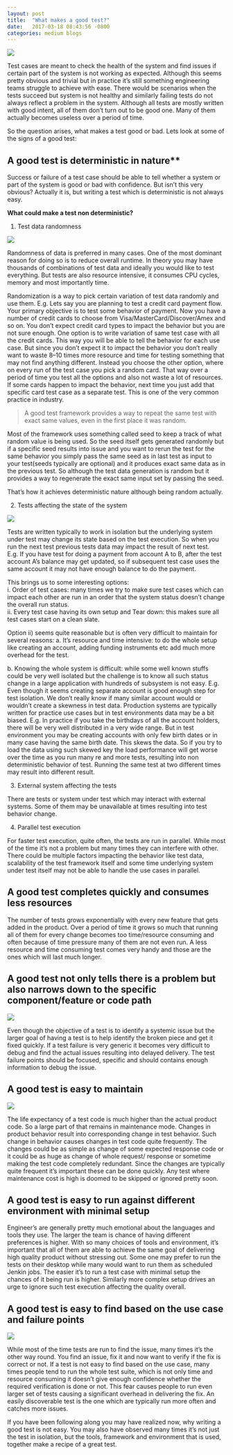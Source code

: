 ```yaml
---
layout: post
title:  "What makes a good test?"
date:   2017-03-18 08:43:56 -0800
categories: medium blogs
--- 
```

  
![](/assets/images/laptiop_open.png)  
      
Test cases are meant to check the health of the system and find issues if certain part of the system is not working as expected. Although this seems pretty obvious and trivial but in practice it’s still something engineering teams struggle to achieve with ease. There would be scenarios when the tests succeed but system is not healthy and similarly failing tests do not always reflect a problem in the system. Although all tests are mostly written with good intent, all of them don’t turn out to be good one. Many of them actually becomes useless over a period of time.  
  
So the question arises, what makes a test good or bad. Lets look at some of the signs of a good test:  
  
## A good test is deterministic in nature**  
  
Success or failure of a test case should be able to tell whether a system or part of the system is good or bad with confidence. But isn’t this very obvious? Actually it is, but writing a test which is deterministic is not always easy.  
  
**What could make a test non deterministic?**    
  
1. Test data randomness  
  
![](/assets/images/random-dice.png)  
  
Randomness of data is preferred in many cases. One of the most dominant reason for doing so is to reduce overall runtime. In theory you may have thousands of combinations of test data and ideally you would like to test everything. But tests are also resource intensive, it consumes CPU cycles, memory and most importantly time.  
  
Randomization is a way to pick certain variation of test data randomly and use them. E.g. Lets say you are planning to test a credit card payment flow. Your primary objective is to test some behavior of payment. Now you have a number of credit cards to choose from Visa/MasterCard/Discover/Amex and so on. You don’t expect credit card types to impact the behavior but you are not sure enough. One option is to write variation of same test case with all the credit cards. This way you will be able to tell the behavior for each use case. But since you don’t expect it to impact the behavior you don’t really want to waste 8–10 times more resource and time for testing something that may not find anything different. Instead you choose the other option, where on every run of the test case you pick a random card. That way over a period of time you test all the options and also not waste a lot of resources. If some cards happen to impact the behavior, next time you just add that specific card test case as a separate test. This is one of the very common practice in industry.  

> A good test framework provides a way to repeat the same test with exact same values, even in the first place it was random.  
  
Most of the framework uses something called seed to keep a track of what random value is being used. So the seed itself gets generated randomly but if a specific seed results into issue and you want to rerun the test for the same behavior you simply pass the same seed as in last test as input to your test(seeds typically are optional) and it produces exact same data as in the previous test. So although the test data generation is random but it provides a way to regenerate the exact same input set by passing the seed.  
  
That’s how it achieves deterministic nature although being random actually. 
  
2. Tests affecting the state of the system  

![](/assets/images/tension-among-states.png)     
  
Tests are written typically to work in isolation but the underlying system under test may change its state based on the test execution. So when you run the next test previous tests data may impact the result of next test.  
E.g. If you have test for doing a payment from account A to B, after the test account A’s balance may get updated, so if subsequent test case uses the same account it may not have enough balance to do the payment.  
  
This brings us to some interesting options:  
i. Order of test cases: many times we try to make sure test cases which can impact each other are run in an order that the system status doesn’t change the overall run status.  
ii. Every test case having its own setup and Tear down: this makes sure all test cases start on a clean slate.  
  
Option ii) seems quite reasonable but is often very difficult to maintain for several reasons:
a. It’s resource and time intensive: to do the whole setup like creating an account, adding funding instruments etc add much more overhead for the test.    
  
b. Knowing the whole system is difficult: while some well known stuffs could be very well isolated but the challenge is to know all such status change in a large application with hundreds of subsystem is not easy. E.g. Even though it seems creating separate account is good enough step for test isolation. We don’t really know if many similar account would or wouldn’t create a skewness in test data. Production systems are typically written for practice use cases but in test environments data may be a bit biased. E.g. In practice if you take the birthdays of all the account holders, there will be very well distributed in a very wide range. But in test environment you may be creating accounts with only few birth dates or in many case having the same birth date. This skews the data. So if you try to load the data using such skewed key the load performance will get worse over the time as you run many re and more tests, resulting into non deterministic behavior of test. Running the same test at two different times may result into different result.  
  
3. External system affecting the tests    
  
There are tests or system under test which may interact with external systems. Some of them may be unavailable at times resulting into test behavior change.  
  
4. Parallel test execution  
    
For faster test execution, quite often, the tests are run in parallel. While most of the time it’s not a problem but many times they can interfere with other. There could be multiple factors impacting the behavior like test data, scalability of the test framework itself and some time underlying system under test itself may not be able to handle the use cases in parallel.  
  
## A good test completes quickly and consumes less resources  
  
The number of tests grows exponentially with every new feature that gets added in the product. Over a period of time it grows so much that running all of them for every change becomes too time/resource consuming and often because of time pressure many of them are not even run. A less resource and time consuming test comes very handy and those are the ones which will last much longer.  
  
## A good test not only tells there is a problem but also narrows down to the specific component/feature or code path  
  
![](/assets/images/dont_show_tell_me.png)  
    
Even though the objective of a test is to identify a systemic issue but the larger goal of having a test is to help identify the broken piece and get it fixed quickly. If a test failure is very generic it becomes very difficult to debug and find the actual issues resulting into delayed delivery. The test failure points should be focused, specific and should contains enough information to debug the issue.  

## A good test is easy to maintain  
  
![](/assets/images/easy_to_maintain.png)  
  
The life expectancy of a test code is much higher than the actual product code. So a large part of that remains in maintenance mode. Changes in product behavior result into corresponding change in test behavior. Such change in behavior causes changes in test code quite frequently. The changes could be as simple as change of some expected response code or it could be as huge as change of whole request/ response or sometime making the test code completely redundant. Since the changes are typically quite frequent it’s important these can be done quickly. Any test where maintenance cost is high is doomed to be skipped or ignored pretty soon.  
  
## A good test is easy to run against different environment with minimal setup  
  
Engineer’s are generally pretty much emotional about the languages and tools they use. The larger the team is chance of having different preferences is higher. With so many choices of tools and environment, it’s important that all of them are able to achieve the same goal of delivering high quality product without stressing out. Some one may prefer to run the tests on their desktop while many would want to run them as scheduled Jenkin jobs. The easier it’s to run a test case with minimal setup the chances of it being run is higher. Similarly more complex setup drives an urge to ignore such test execution affecting the quality overall.  

## A good test is easy to find based on the use case and failure points  
  
![](/assets/images/find_user.png) 

While most of the time tests are run to find the issue, many times it’s the other way round. You find an issue, fix it and now want to verify if the fix is correct or not. If a test is not easy to find based on the use case, many times people tend to run the whole test suite, which is not only time and resource consuming it doesn’t give enough confidence whether the required verification is done or not. This fear causes people to run even larger set of tests causing a significant overhead in delivering the fix. An easily discoverable test is the one which are typically run more often and catches more issues.  
  
If you have been following along you may have realized now, why writing a good test is not easy. You may also have observed many times it’s not just the test in isolation, but the tools, framework and environment that is used, together make a recipe of a great test.